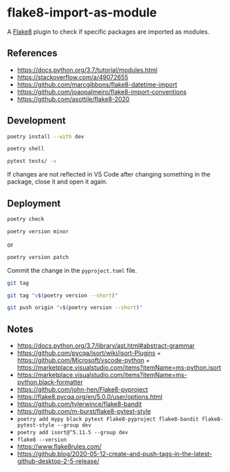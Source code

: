 # flake8-import-as-module

A [Flake8](https://flake8.pycqa.org/) plugin to check if specific packages are imported as modules.

## References

- https://docs.python.org/3.7/tutorial/modules.html
- https://stackoverflow.com/a/49072655
- https://github.com/marcgibbons/flake8-datetime-import
- https://github.com/joaopalmeiro/flake8-import-conventions
- https://github.com/asottile/flake8-2020

## Development

```bash
poetry install --with dev
```

```bash
poetry shell
```

```bash
pytest tests/ -v
```

If changes are not reflected in VS Code after changing something in the package, close it and open it again.

## Deployment

```bash
poetry check
```

```bash
poetry version minor
```

or

```bash
poetry version patch
```

Commit the change in the `pyproject.toml` file.

```bash
git tag
```

```bash
git tag "v$(poetry version --short)"
```

```bash
git push origin "v$(poetry version --short)"
```

## Notes

- https://docs.python.org/3.7/library/ast.html#abstract-grammar
- https://github.com/pycqa/isort/wiki/isort-Plugins + https://github.com/Microsoft/vscode-python + https://marketplace.visualstudio.com/items?itemName=ms-python.isort
- https://marketplace.visualstudio.com/items?itemName=ms-python.black-formatter
- https://github.com/john-hen/Flake8-pyproject
- https://flake8.pycqa.org/en/5.0.0/user/options.html
- https://github.com/tylerwince/flake8-bandit
- https://github.com/m-burst/flake8-pytest-style
- `poetry add mypy black pytest Flake8-pyproject flake8-bandit flake8-pytest-style --group dev`
- `poetry add isort@^5.11.5 --group dev`
- `flake8 --version`
- https://www.flake8rules.com/
- https://github.blog/2020-05-12-create-and-push-tags-in-the-latest-github-desktop-2-5-release/
